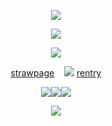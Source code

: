 <p align="center"
 
![](https://64.media.tumblr.com/cc229225a3c5acf80b481ee6c38de371/e9e295a36d9eefcc-67/s1280x1920/f701a82ba1209d3ef7058e581343d2175f69ab6e.pnj)

<p align="center" 

 ![](https://64.media.tumblr.com/8e82d3656852f31b53993879b936a261/b9ed4818df0abd52-cc/s250x400/65d6c3b3a4e2b63af4bbfef071ed6e8467185aff.gifv)
<p align="center"

![](https://64.media.tumblr.com/57386669411e3697d18ed0ff7c84f586/d4a14c3777fbd89e-25/s250x400/5a83bc9dd9cde7070b3e22b62f82f3a12f1b78f2.gifv)
<p align="center" 
 
[strawpage](https://spireofdeciet.straw.page/)  ‎‎  ‎ ‎    ![](https://64.media.tumblr.com/9f50e48d675bb1517bc791a6bd1b5371/4149a1d35ab9816c-8c/s75x75_c1/24ef959f5295abbdc1cbb82eb43f612ea725db62.gifv)   ‎ ‎ ‎ ‎ ‎  [rentry](https://rentry.co/twohundredshots)

<p align="center"
 
![](https://64.media.tumblr.com/c8faf112645ebbb3abdf968a8a312c32/d4a14c3777fbd89e-17/s100x200/f3015236436794f09adf21bad8c0c3ddb614e097.pnj)![](https://64.media.tumblr.com/2511d9014e7adbd46e9ee2118db55875/d4a14c3777fbd89e-99/s100x200/93e697ef6df3a6d6ba34f40f314492acba92582e.gifv)![](https://64.media.tumblr.com/e5c696b6fa972856b1955261913ad6f9/d4a14c3777fbd89e-81/s100x200/de6a281b1faed5378e4d99a47328e11b67d66027.pnj)
 <p align="center"
  
![](https://64.media.tumblr.com/b93a74a4a4060a068cf2407fc5329e02/e9e295a36d9eefcc-eb/s1280x1920/3e07e1861e44780a06fa0d8b18933a62a06be09f.pnj)
 <p align="center"
